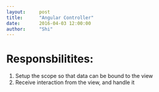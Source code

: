 ```yaml
---
layout:     post
title:      "Angular Controller"
date:       2016-04-03 12:00:00
author:     "Shi"
---
```


# Responsbilitites:

1. Setup the scope so that data can be bound to the view
2. Receive interaction from the view, and handle it

